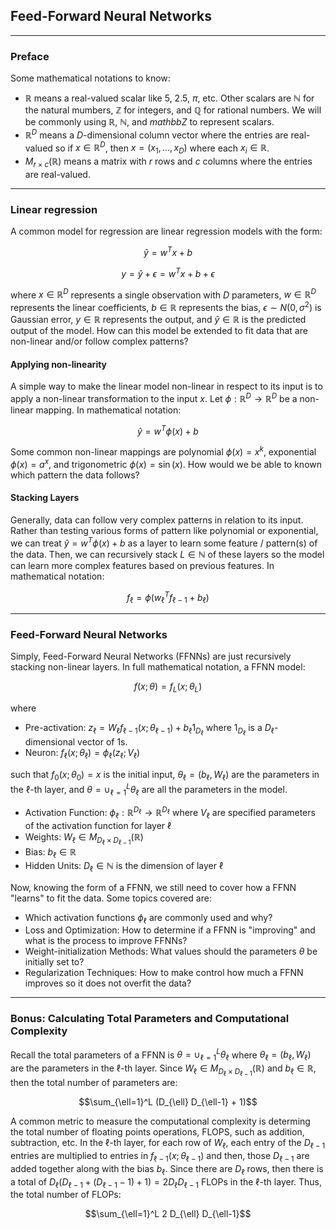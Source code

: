## Feed-Forward Neural Networks

---

### Preface

Some mathematical notations to know:

- $\mathbb{R}$ means a real-valued scalar like $5$, $2.5$, $\pi$, etc. Other scalars are $\mathbb{N}$ for the natural mumbers, $\mathbb{Z}$ for integers, and $\mathbb{Q}$ for rational numbers. We will be commonly using $\mathbb{R}$, $\mathbb{N}$, and $mathbb{Z}$ to represent scalars.
- $\mathbb{R}^D$ means a $D$-dimensional column vector where the entries are real-valued so if $x \in \mathbb{R}^D$, then $x = (x_1, ..., x_D)$ where each $x_i \in \mathbb{R}$.
- $M_{r \times c}(\mathbb{R})$ means a matrix with $r$ rows and $c$ columns where the entries are real-valued.

---

### Linear regression

A common model for regression are linear regression models with the form:

$$\hat{y} = w^T x + b$$

$$y = \hat{y} + \epsilon = w^T x + b + \epsilon$$

where $x \in \mathbb{R}^D$ represents a single observation with $D$ parameters,
$w \in \mathbb{R}^D$ represents the linear coefficients,
$b \in \mathbb{R}$ represents the bias,
$\epsilon \sim N(0,\sigma^2)$ is Gaussian error,
$y \in \mathbb{R}$ represents the output,
and $\hat{y} \in \mathbb{R}$ is the predicted output of the model.
How can this model be extended to fit data that are non-linear and/or follow complex patterns?

#### Applying non-linearity

A simple way to make the linear model non-linear in respect to its input is to apply a non-linear transformation to the input $x$. Let $\phi: \mathbb{R}^D \rightarrow \mathbb{R}^D$ be a non-linear mapping. In mathematical notation:

$$\hat{y} = w^T \phi(x) + b$$

Some common non-linear mappings are polynomial $\phi(x) = x^k$, exponential $\phi(x) = a^x$,
and trigonometric $\phi(x) = \sin(x)$.
How would we be able to known which pattern the data follows?

#### Stacking Layers

Generally, data can follow very complex patterns in relation to its input. Rather than testing various forms of pattern like polynomial or exponential, we can treat $\hat{y} = w^T \phi(x) + b$ as a layer to learn some feature / pattern(s) of the data. Then, we can recursively stack $L \in \mathbb{N}$ of these layers so the model can learn more complex features based on previous features. In mathematical notation:

$$f_{\ell} = \phi(w_{\ell}^T f_{\ell-1}  + b_{\ell})$$

---

### Feed-Forward Neural Networks

Simply, Feed-Forward Neural Networks (FFNNs) are just recursively stacking non-linear layers.
In full mathematical notation, a FFNN model:

$$f(x; \theta) = f_L(x; \theta_L)$$

where

- Pre-activation: $z_{\ell} = W_{\ell} f_{\ell-1}(x; \theta_{\ell-1}) + b_{\ell} 1_{D_{\ell}}$ where $1_{D_{\ell}}$ is a $D_{\ell}$-dimensional vector of 1s.
- Neuron: $f_{\ell}(x; \theta_{\ell}) = \phi_{\ell}(z_{\ell}; V_{\ell})$

such that $f_{0}(x; \theta_{0}) = x$ is the initial input,
$\theta_{\ell} = (b_{\ell}, W_{\ell})$ are the parameters in the $\ell$-th layer,
and $\theta = \cup_{\ell=1}^L \theta_{\ell}$ are all the parameters in the model.

- Activation Function: $\phi_{\ell}: \mathbb{R}^{D_{\ell}} \rightarrow \mathbb{R}^{D_{\ell}}$ where $V_{\ell}$ are specified parameters of the activation function for layer $\ell$
- Weights: $W_{\ell} \in M_{D_{\ell} \times D_{\ell-1}}(\mathbb{R})$
- Bias: $b_{\ell} \in \mathbb{R}$
- Hidden Units: $D_{\ell} \in \mathbb{N}$ is the dimension of layer $\ell$

Now, knowing the form of a FFNN, we still need to cover how a FFNN "learns" to fit the data.
Some topics covered are:

- Which activation functions $\phi_{\ell}$ are commonly used and why?
- Loss and Optimization: How to determine if a FFNN is "improving" and what is the process to improve FFNNs?
- Weight-initialization Methods: What values should the parameters $\theta$ be initially set to?
- Regularization Techniques: How to make control how much a FFNN improves so it does not overfit the data?

---

### Bonus: Calculating Total Parameters and Computational Complexity

Recall the total parameters of a FFNN is $\theta = \cup_{\ell=1}^L \theta_{\ell}$
where $\theta_{\ell} = (b_{\ell}, W_{\ell})$ are the parameters in the $\ell$-th layer.
Since $W_{\ell} \in M_{D_{\ell} \times D_{\ell-1}}(\mathbb{R})$ and $b_{\ell} \in \mathbb{R}$,
then the total number of parameters are:

$$\sum_{\ell=1}^L (D_{\ell} D_{\ell-1} + 1)$$

A common metric to measure the computational complexity is determing the total number of floating points operations, FLOPS,
such as addition, subtraction, etc. In the $\ell$-th layer, for each row of $W_{\ell}$, each entry of the $D_{\ell-1}$ entries are multiplied to entries in $f_{\ell-1}(x; \theta_{\ell-1})$ and then, those $D_{\ell-1}$ are added together along with the bias $b_{\ell}$. Since there are $D_{\ell}$ rows, then there is a total of $D_{\ell} (D_{\ell-1} + (D_{\ell-1}-1) + 1) = 2 D_{\ell} D_{\ell-1}$ FLOPs in the $\ell$-th layer. Thus, the total number of FLOPs:

$$\sum_{\ell=1}^L 2 D_{\ell} D_{\ell-1}$$




